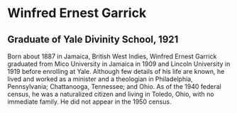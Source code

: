 # Winfred Ernest Garrick
## Graduate of Yale Divinity School, 1921
Born about 1887 in Jamaica, British West Indies, Winfred Ernest Garrick graduated from Mico University in Jamaica in 1909 and Lincoln University in 1919 before enrolling at Yale. Although few details of his life are known, he lived and worked as a minister and a theologian in Philadelphia, Pennsylvania; Chattanooga, Tennessee; and Ohio. As of the 1940 federal census, he was a naturalized citizen and living in Toledo, Ohio, with no immediate family. He did not appear in the 1950 census.
